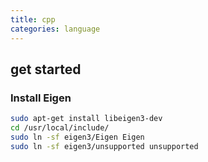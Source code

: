 ```yaml
---
title: cpp
categories: language
---
```


## get started

### Install Eigen

```bash
sudo apt-get install libeigen3-dev
cd /usr/local/include/
sudo ln -sf eigen3/Eigen Eigen
sudo ln -sf eigen3/unsupported unsupported
```